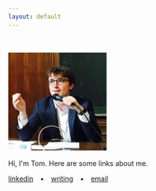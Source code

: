 ```yaml
---
layout: default
---
```

<br><br>
<img border="0" height="200" src="/images/tsphoto.jpg" width="200" /></a>


Hi, I'm Tom. Here are some links about me.


[linkedin](https://www.linkedin.com/in/thomasmsittler/) • [writing](https://thomas-sittler.github.io/) • [email](tmksitt@gmail.com)
